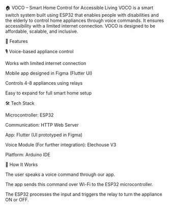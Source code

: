 🏠 VOCO – Smart Home Control for Accessible Living
VOCO is a smart switch system built using ESP32 that enables people with disabilities and the elderly to control home appliances through voice commands. It ensures accessibility with a limited internet connection. VOCO is designed to be affordable, scalable, and inclusive.

🔧 Features

🎙️ Voice-based appliance control

Works with limited internet connection

Mobile app designed in Figma (Flutter UI)

Controls 4-8 appliances using relays

Easy to expand for full smart home setup

🛠️ Tech Stack

Microcontroller: ESP32

Communication: HTTP Web Server

App: Flutter (UI prototyped in Figma)

Voice Module (For further integration): Elechouse V3

Platform: Arduino IDE

🚀 How It Works

The user speaks a voice command through our app.

The app sends this command over Wi-Fi to the ESP32 microcontroller.

The ESP32 processes the input and triggers the relay to turn the appliance ON or OFF.

